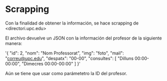 # Scrapping
Con la finalidad de obtener la información, se hace scrapping de <directori.upc.edu>  

El archivo devuelve un JSON con la información del profesor de la siguiente manera:

'{
  "id": 2,
  "nom": "Nom Professorat",
  "img": "foto",
  "mail": "correu@upc.edu",
  "despatx": "00-00",
  "consultes": [
    "Dilluns 00:00-00:00",
    "Dimecres 00:00-00:00"
  ]
}'

Aún se tiene que usar como parámetetro la ID del profesor.
